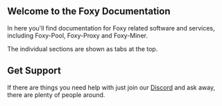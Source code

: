 ## Welcome to the Foxy Documentation

In here you'll find documentation for Foxy related software and services, including Foxy-Pool, Foxy-Proxy and Foxy-Miner.

The individual sections are shown as tabs at the top.

## Get Support

If there are things you need help with just join our [Discord](https://discord.gg/gNHhn9y) and ask away, there are plenty of people around.